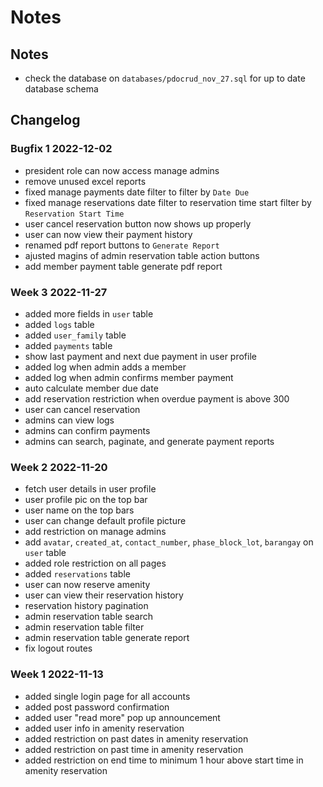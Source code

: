 # Notes

## Notes

- check the database on `databases/pdocrud_nov_27.sql` for up to date database schema

## Changelog

### Bugfix 1 2022-12-02

- president role can now access manage admins
- remove unused excel reports
- fixed manage payments date filter to filter by `Date Due`
- fixed manage reservations date filter to reservation time start filter by `Reservation Start Time`
- user cancel reservation button now shows up properly
- user can now view their payment history
- renamed pdf report buttons to `Generate Report`
- ajusted magins of admin reservation table action buttons
- add member payment table generate pdf report

### Week 3 2022-11-27

- added more fields in `user` table
- added `logs` table
- added `user_family` table
- added `payments` table
- show last payment and next due payment in user profile
- added log when admin adds a member
- added log when admin confirms member payment
- auto calculate member due date
- add reservation restriction when overdue payment is above 300
- user can cancel reservation
- admins can view logs
- admins can confirm payments
- admins can search, paginate, and generate payment reports

### Week 2 2022-11-20

- fetch user details in user profile
- user profile pic on the top bar
- user name on the top bars
- user can change default profile picture
- add restriction on manage admins
- add `avatar`, `created_at`, `contact_number`, `phase_block_lot`, `barangay` on `user` table
- added role restriction on all pages
- added `reservations` table
- user can now reserve amenity
- user can view their reservation history
- reservation history pagination
- admin reservation table search
- admin reservation table filter
- admin reservation table generate report
- fix logout routes

### Week 1 2022-11-13

- added single login page for all accounts
- added post password confirmation
- added user "read more" pop up announcement
- added user info in amenity reservation
- added restriction on past dates in amenity reservation
- added restriction on past time in amenity reservation
- added restriction on end time to minimum 1 hour above start time in amenity reservation
